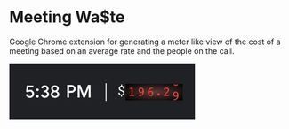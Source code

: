 # Meeting Wa$te
Google Chrome extension for generating a meter like view of the cost of a meeting based on an average rate and the people on the call.


![alt text](https://github.com/manleyn/meeting-waste/blob/main/misc/meterExample.png)
